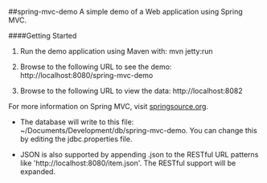 ##spring-mvc-demo
A simple demo of a Web application using Spring MVC.

####Getting Started

1) Run the demo application using Maven with: mvn jetty:run

2) Browse to the following URL to see the demo: http://localhost:8080/spring-mvc-demo

3) Browse to the following URL to view the data: http://localhost:8082

For more information on Spring MVC, visit [springsource.org].

* The database will write to this file: ~/Documents/Development/db/spring-mvc-demo. You can change this by editing the jdbc.properties file.

* JSON is also supported by appending .json to the RESTful URL patterns like 'http://localhost:8080/item.json'. The RESTful support will be expanded.

[springsource.org]:http://springsource.org